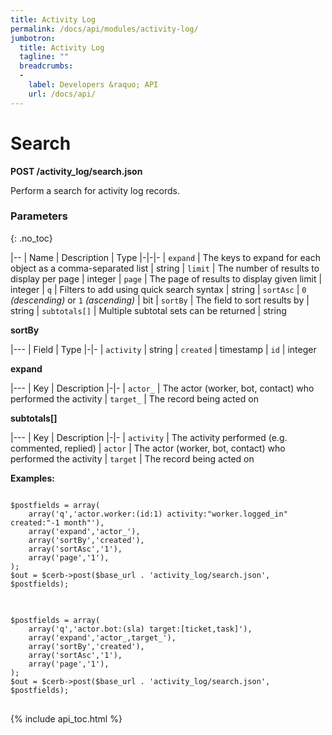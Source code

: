 ```yaml
---
title: Activity Log
permalink: /docs/api/modules/activity-log/
jumbotron:
  title: Activity Log
  tagline: ""
  breadcrumbs:
  -
    label: Developers &raquo; API
    url: /docs/api/
---
```


# Search

**POST /activity_log/search.json**

Perform a search for activity log records.

### Parameters
{: .no_toc}

|--
| Name | Description | Type
|-|-|-
| `expand` | The keys to expand for each object as a comma-separated list | string
| `limit` | The number of results to display per page | integer
| `page` | The page of results to display given limit | integer
| `q` | Filters to add using quick search syntax | string
| `sortAsc` | `0` _(descending)_ or `1` _(ascending)_ | bit
| `sortBy` | The field to sort results by | string
| `subtotals[]` | Multiple subtotal sets can be returned | string 

**sortBy**

|---
| Field | Type
|-|-
| `activity` | string
| `created` | timestamp
| `id` | integer

**expand**

|---
| Key | Description
|-|-
| `actor_` | The actor (worker, bot, contact) who performed the activity
| `target_` | The record being acted on

**subtotals[]**
		
|---
| Key | Description
|-|-
| `activity` | The activity performed (e.g. commented, replied)
| `actor` | The actor (worker, bot, contact) who performed the activity
| `target` | The record being acted on

**Examples:**

<pre>
<code class="language-php">
$postfields = array(
    array('q','actor.worker:(id:1) activity:"worker.logged_in" created:"-1 month"'),
    array('expand','actor_'),
    array('sortBy','created'),
    array('sortAsc','1'),
    array('page','1'),
);
$out = $cerb->post($base_url . 'activity_log/search.json', $postfields);
</code>
</pre>

<pre>
<code class="language-php">
$postfields = array(
    array('q','actor.bot:(sla) target:[ticket,task]'),
    array('expand','actor_,target_'),
    array('sortBy','created'),
    array('sortAsc','1'),
    array('page','1'),
);
$out = $cerb->post($base_url . 'activity_log/search.json', $postfields);
</code>
</pre>

{% include api_toc.html %}
